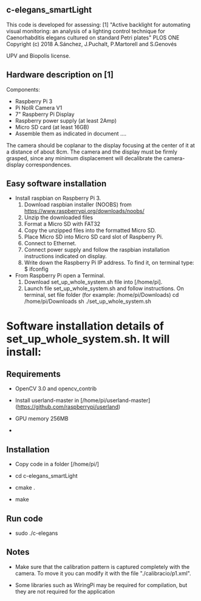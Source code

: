 ## c-elegans_smartLight
This code is developed for assessing:
[1] "Active backlight for automating visual monitoring: an analysis of a lighting
control technique for Caenorhabditis elegans cultured on standard Petri plates" PLOS ONE
Copyright (c) 2018 A.Sánchez, J.Puchalt, P.Martorell and S.Genovés

UPV and Biopolis license.



## Hardware description on [1]
Components:
* Raspberry Pi 3
* Pi NoIR Camera V1
* 7" Raspberry Pi Display
* Raspberry power supply (at least 2Amp)
* Micro SD card (at least 16GB)
* Assemble them as indicated in document ....

The camera should be coplanar to the display focusing at the center of it at a distance of about 8cm.
The camera and the display must be firmly grasped, since any minimum displacement will decalibrate 
the camera-display correspondences.

## Easy software installation
* Install raspbian on Raspberry Pi 3. 
    1. Download raspbian installer (NOOBS) from https://www.raspberrypi.org/downloads/noobs/
    2. Unzip the downloaded files
    3. Format a Micro SD with FAT32
    4. Copy the unzipped files into the formatted Micro SD.
    5. Place Micro SD into Micro SD card slot of Raspberry Pi.
    6. Connect to Ethernet.
    7. Connect power supply and follow the raspbian installation instructions indicated on display.
    8. Write down the Raspberry Pi IP address. To find it, on terminal type: 
        $ ifconfig
* From Raspberry Pi open a Terminal. 
    1. Download set_up_whole_system.sh file into [/home/pi].       
    2. Launch file set_up_whole_system.sh and follow instructions. On terminal, set file folder (for example: /home/pi/Downloads) 
        cd /home/pi/Downloads
        sh ./set_up_whole_system.sh
        
        
# Software installation details of set_up_whole_system.sh. It will install:
## Requirements

* OpenCV 3.0 and opencv_contrib

* Install userland-master in [/home/pi/userland-master] 
(https://github.com/raspberrypi/userland)

* GPU memory 256MB

* 

## Installation

* Copy code in a folder [/home/pi/]

* cd c-elegans_smartLight

* cmake .

* make


## Run code

* sudo ./c-elegans


## Notes

* Make sure that the calibration pattern is captured completely with the camera.
To move it you can modify it with the file "./calibracio/p1.xml".

* Some libraries such as WiringPi may be required for compilation, but they are not required for the application
